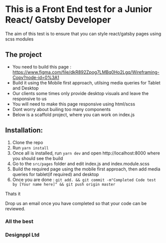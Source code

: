 # This is a Front End test for a Junior React/ Gatsby Developer

The aim of this test is to ensure that you can style react/gatsby pages using scss modules

## The project
- You need to build this page : https://www.figma.com/file/dkR892Zpog7LMBq0Ho2Lgq/Wireframing-Copy?node-id=0%3A1
- Build it using the Mobile first approach, utilsing media queries for Tablet and Desktop
- Our clients some times only provide desktop visuals and leave the responsive to us
- You will need to make this page responsive using html/scss
- Dont worry about builing too many components
- Below is a scaffold project, where you can work on index.js

## Installation:
1. Clone the repo
2. Run ```yarn install```
3. Once all is installed, run ```yarn dev``` and open http://localhost:8000 where you should see the build
3. Go to the ```src/pages``` folder and edit index.js and index.module.scss
4. Build the required page using the mobile first approach, then add media queries for tablet(if required) and desktop
5. Once you are done : ```git add. && git commit -m"Completed Code test by [Your name here]" && git push origin master```

Thats it

Drop us an email once you have completed so that your code can be reviewed.

### All the best
### Designppl Ltd
